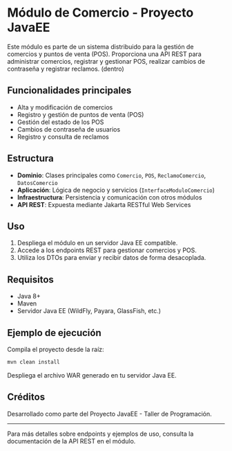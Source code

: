 # Módulo de Comercio - Proyecto JavaEE

Este módulo es parte de un sistema distribuido para la gestión de comercios y puntos de venta (POS). Proporciona una API REST para administrar comercios, registrar y gestionar POS, realizar cambios de contraseña y registrar reclamos. (dentro)

## Funcionalidades principales

- Alta y modificación de comercios
- Registro y gestión de puntos de venta (POS)
- Gestión del estado de los POS
- Cambios de contraseña de usuarios
- Registro y consulta de reclamos

## Estructura

- **Dominio**: Clases principales como `Comercio`, `POS`, `ReclamoComercio`, `DatosComercio`
- **Aplicación**: Lógica de negocio y servicios (`InterfaceModuloComercio`)
- **Infraestructura**: Persistencia y comunicación con otros módulos
- **API REST**: Expuesta mediante Jakarta RESTful Web Services

## Uso

1. Despliega el módulo en un servidor Java EE compatible.
2. Accede a los endpoints REST para gestionar comercios y POS.
3. Utiliza los DTOs para enviar y recibir datos de forma desacoplada.

## Requisitos

- Java 8+
- Maven
- Servidor Java EE (WildFly, Payara, GlassFish, etc.)

## Ejemplo de ejecución

Compila el proyecto desde la raíz:

```sh
mvn clean install
```

Despliega el archivo WAR generado en tu servidor Java EE.

## Créditos

Desarrollado como parte del Proyecto JavaEE - Taller de Programación.

---

Para más detalles sobre endpoints y ejemplos de uso, consulta la documentación de la API REST en el módulo.
